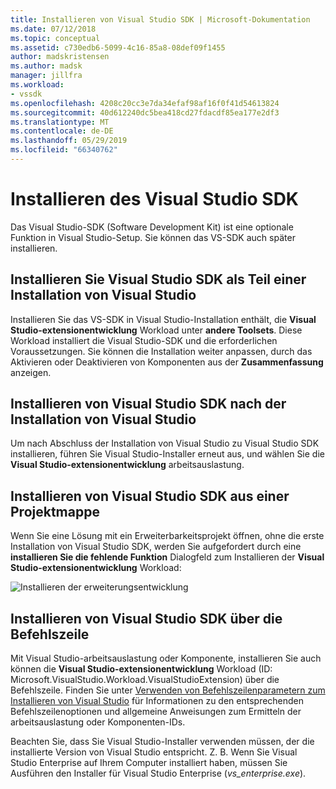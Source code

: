 ```yaml
---
title: Installieren von Visual Studio SDK | Microsoft-Dokumentation
ms.date: 07/12/2018
ms.topic: conceptual
ms.assetid: c730edb6-5099-4c16-85a8-08def09f1455
author: madskristensen
ms.author: madsk
manager: jillfra
ms.workload:
- vssdk
ms.openlocfilehash: 4208c20cc3e7da34efaf98af16f0f41d54613824
ms.sourcegitcommit: 40d612240dc5bea418cd27fdacdf85ea177e2df3
ms.translationtype: MT
ms.contentlocale: de-DE
ms.lasthandoff: 05/29/2019
ms.locfileid: "66340762"
---
```

# <a name="install-the-visual-studio-sdk"></a>Installieren des Visual Studio SDK

Das Visual Studio-SDK (Software Development Kit) ist eine optionale Funktion in Visual Studio-Setup. Sie können das VS-SDK auch später installieren.

## <a name="install-the-visual-studio-sdk-as-part-of-a-visual-studio-installation"></a>Installieren Sie Visual Studio SDK als Teil einer Installation von Visual Studio

Installieren Sie das VS-SDK in Visual Studio-Installation enthält, die **Visual Studio-extensionentwicklung** Workload unter **andere Toolsets**. Diese Workload installiert die Visual Studio-SDK und die erforderlichen Voraussetzungen. Sie können die Installation weiter anpassen, durch das Aktivieren oder Deaktivieren von Komponenten aus der **Zusammenfassung** anzeigen.

## <a name="install-the-visual-studio-sdk-after-installing-visual-studio"></a>Installieren von Visual Studio SDK nach der Installation von Visual Studio

Um nach Abschluss der Installation von Visual Studio zu Visual Studio SDK installieren, führen Sie Visual Studio-Installer erneut aus, und wählen Sie die **Visual Studio-extensionentwicklung** arbeitsauslastung.

## <a name="install-the-visual-studio-sdk-from-a-solution"></a>Installieren von Visual Studio SDK aus einer Projektmappe

Wenn Sie eine Lösung mit ein Erweiterbarkeitsprojekt öffnen, ohne die erste Installation von Visual Studio SDK, werden Sie aufgefordert durch eine **installieren Sie die fehlende Funktion** Dialogfeld zum Installieren der **Visual Studio-extensionentwicklung** Workload:

![Installieren der erweiterungsentwicklung](../extensibility/media/install-extension-development.png "extensionenentwicklung installieren")

## <a name="install-the-visual-studio-sdk-from-the-command-line"></a>Installieren von Visual Studio SDK über die Befehlszeile

Mit Visual Studio-arbeitsauslastung oder Komponente, installieren Sie auch können die **Visual Studio-extensionentwicklung** Workload (ID: Microsoft.VisualStudio.Workload.VisualStudioExtension) über die Befehlszeile. Finden Sie unter [Verwenden von Befehlszeilenparametern zum Installieren von Visual Studio](../install/use-command-line-parameters-to-install-visual-studio.md) für Informationen zu den entsprechenden Befehlszeilenoptionen und allgemeine Anweisungen zum Ermitteln der arbeitsauslastung oder Komponenten-IDs.

Beachten Sie, dass Sie Visual Studio-Installer verwenden müssen, der die installierte Version von Visual Studio entspricht. Z. B. Wenn Sie Visual Studio Enterprise auf Ihrem Computer installiert haben, müssen Sie Ausführen den Installer für Visual Studio Enterprise (*vs_enterprise.exe*).